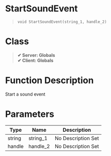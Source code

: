 # StartSoundEvent
> `void StartSoundEvent(string_1, handle_2)`
# Class
> __✔ Server: Globals__  
> __✔ Client: Globals__  
# Function Description
Start a sound event
# Parameters
Type|Name|Description
--|--|--
string|string_1|No Description Set
handle|handle_2|No Description Set
